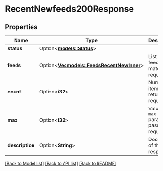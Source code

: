 # RecentNewfeeds200Response

## Properties

Name | Type | Description | Notes
------------ | ------------- | ------------- | -------------
**status** | Option<[**models::Status**](status.md)> |  | [optional]
**feeds** | Option<[**Vec<models::FeedsRecentNewInner>**](feeds_recent_new_inner.md)> | List of feeds matching request  | [optional]
**count** | Option<**i32**> | Number of items returned in request  | [optional]
**max** | Option<**i32**> | Value of `max` parameter passed to request.  | [optional]
**description** | Option<**String**> | Description of the response  | [optional]

[[Back to Model list]](../README.md#documentation-for-models) [[Back to API list]](../README.md#documentation-for-api-endpoints) [[Back to README]](../README.md)


